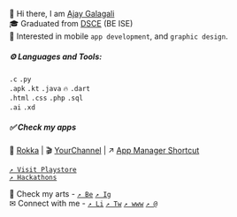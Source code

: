 👋 Hi there, I am [Ajay Galagali][linktr]<br>
🎓 Graduated from [DSCE][college] (BE ISE)<br>
🤩 Interested in mobile `app development`, and `graphic design`.<br>

##### ⚙ Languages and Tools:

`.c` `.py` <br/>
`.apk` `.kt` `.java` `🔥` `.dart` <br/>
`.html` `.css` `.php` `.sql` <br/>
`.ai` `.xd` <br/>

<!---
##### 📈 Github Stats

[![Ajay's GitHub stats](https://github-readme-stats.vercel.app/api?username=ajaygalagali&hide_title=true&count_private=true&theme=onedark&show_icons=true&hide_border=true&include_all_commits=true&hide_rank=true)](https://github.com/anuraghazra/github-readme-stats)

---

-->

##### ✅ Check my apps

💸 [Rokka][rokka] | 🎬 [YourChannel][yourchannel] | ↗ [App Manager Shortcut][appManagerShortcut] 

[`↗ Visit Playstore`][playstore]<br/>
[`↗ Hackathons`][devfolio]

🎨 Check my arts - [`↗ Be`][behance] [`↗ Ig`][instagram] <br/>
✉ Connect with me - [`↗ Li`][linkedin] [`↗ Tw`][twitter] [`↗ www`][website] [`↗ @`][mail] 


[linkedin]:https://www.linkedin.com/in/ajaygalagali/
[twitter]:https://twitter.com/ajaygalagali
[behance]:https://www.behance.net/ajaygalagali
[quora]:https://www.quora.com/profile/Ajay-Galagali-2
[instagram]:https://www.instagram.com/pixtorang/
[website]:https://ajaygalagali.github.io/
[college]:https://www.dsce.edu.in/
[yourchannel]:https://ajaygalagali.github.io/yourChannelDetails.html
[rokka]:https://play.google.com/store/apps/details?id=com.astro.rokka
[mail]:mailto:gvajay321@gmail.com
[appManagerShortcut]:https://play.google.com/store/apps/details?id=com.astro.appmanagershortcut
[playstore]:https://play.google.com/store/apps/developer?id=Ajay+Galagali

[linktr]:https://linktr.ee/ajaygalagali
[devfolio]:https://devfolio.co/@AjayGalagali
